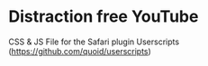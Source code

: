 # Distraction free YouTube

CSS & JS File for the Safari plugin Userscripts (https://github.com/quoid/userscripts)

